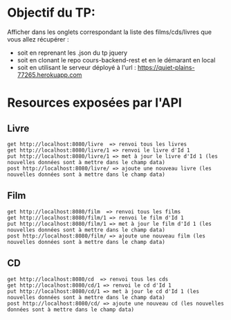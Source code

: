 # Objectif du TP:

Afficher dans les onglets correspondant la liste des films/cds/livres que vous allez récupérer :
- soit en reprenant les .json du tp jquery
- soit en clonant le repo cours-backend-rest et en le démarant en local
- soit en utilisant le serveur déployé à l'url : https://quiet-plains-77265.herokuapp.com

# Resources exposées par l'API
## Livre
```
get http://localhost:8080/livre  => renvoi tous les livres
get http://localhost:8080/livre/1 => renvoi le livre d'Id 1
put http://localhost:8080/livre/1 => met à jour le livre d'Id 1 (les nouvelles données sont à mettre dans le champ data)
post http://localhost:8080/livre/ => ajoute une nouveau livre (les nouvelles données sont à mettre dans le champ data)
```

## Film
```
get http://localhost:8080/film  => renvoi tous les films
get http://localhost:8080/film/1 => renvoi le film d'Id 1
put http://localhost:8080/film/1 => met à jour le film d'Id 1 (les nouvelles données sont à mettre dans le champ data)
post http://localhost:8080/film/ => ajoute une nouveau film (les nouvelles données sont à mettre dans le champ data)
```

## CD
```
get http://localhost:8080/cd  => renvoi tous les cds
get http://localhost:8080/cd/1 => renvoi le cd d'Id 1
put http://localhost:8080/cd/1 => met à jour le cd d'Id 1 (les nouvelles données sont à mettre dans le champ data)
post http://localhost:8080/cd/ => ajoute une nouveau cd (les nouvelles données sont à mettre dans le champ data)
```
